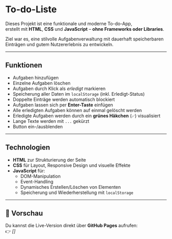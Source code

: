 # To-do-Liste

Dieses Projekt ist eine funktionale und moderne To-do-App,  
erstellt mit **HTML**, **CSS** und **JavaScript** – **ohne Frameworks oder Libraries**.

Ziel war es, eine stilvolle Aufgabenverwaltung mit dauerhaft speicherbaren Einträgen und gutem Nutzererlebnis zu entwickeln.

---

## Funktionen

- Aufgaben hinzufügen
- Einzelne Aufgaben löschen
- Aufgaben durch Klick als _erledigt_ markieren
- Speicherung aller Daten im `localStorage` (inkl. Erledigt-Status)
- Doppelte Einträge werden automatisch blockiert
- Aufgaben lassen sich per **Enter-Taste** einfügen
- Alle erledigten Aufgaben können auf einmal gelöscht werden
- Erledigte Aufgaben werden durch ein **grünes Häkchen** (`✅`) visualisiert
- Lange Texte werden mit `...` gekürzt
- Button ein-/ausblenden

---

## Technologien

- **HTML** zur Strukturierung der Seite
- **CSS** für Layout, Responsive Design und visuelle Effekte
- **JavaScript** für:
  - DOM-Manipulation
  - Event-Handling
  - Dynamisches Erstellen/Löschen von Elementen
  - Speicherung und Wiederherstellung mit `localStorage`

---

## 🚀 Vorschau

Du kannst die Live-Version direkt über **GitHub Pages** aufrufen:  
👉 _[]_
